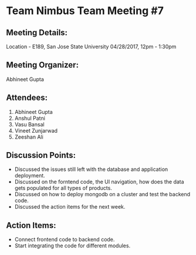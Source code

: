 # Team Nimbus Team Meeting #7


## Meeting Details:
Location - E189, San Jose State University
04/28/2017, 12pm - 1:30pm
  

## Meeting Organizer:
Abhineet Gupta
  

## Attendees:
1. Abhineet Gupta
2. Anshul Patni
3. Vasu Bansal
4. Vineet Zunjarwad
5. Zeeshan Ali
  

## Discussion Points:
- Discussed the issues still left with the database and application deployment.
- Discussed on the forntend code, the UI navigation, how does the data gets populated for all types of products.
- Discussed on how to deploy mongodb on a cluster and test the backend code.
- Discussed the action items for the next week.
  

## Action Items:
- Connect frontend code to backend code.
- Start integrating the code for different modules.